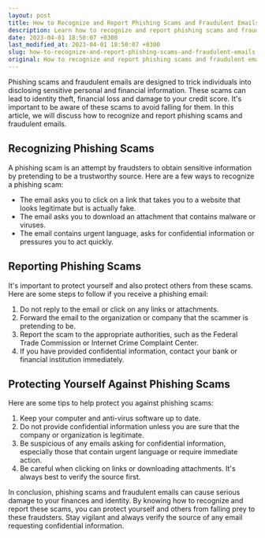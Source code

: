 ```yaml
---
layout: post
title: How to Recognize and Report Phishing Scams and Fraudulent Emails?
description: Learn how to recognize and report phishing scams and fraudulent emails to keep your finances safe from scammers.
date: 2023-04-01 18:50:07 +0300
last_modified_at: 2023-04-01 18:50:07 +0300
slug: how-to-recognize-and-report-phishing-scams-and-fraudulent-emails
original: How to recognize and report phishing scams and fraudulent emails?
---
```

Phishing scams and fraudulent emails are designed to trick individuals into disclosing sensitive personal and financial information. These scams can lead to identity theft, financial loss and damage to your credit score. It's important to be aware of these scams to avoid falling for them. In this article, we will discuss how to recognize and report phishing scams and fraudulent emails.

## Recognizing Phishing Scams
A phishing scam is an attempt by fraudsters to obtain sensitive information by pretending to be a trustworthy source. Here are a few ways to recognize a phishing scam:

- The email asks you to click on a link that takes you to a website that looks legitimate but is actually fake.
- The email asks you to download an attachment that contains malware or viruses.
- The email contains urgent language, asks for confidential information or pressures you to act quickly.

## Reporting Phishing Scams
It's important to protect yourself and also protect others from these scams. Here are some steps to follow if you receive a phishing email:

1. Do not reply to the email or click on any links or attachments.
2. Forward the email to the organization or company that the scammer is pretending to be.
3. Report the scam to the appropriate authorities, such as the Federal Trade Commission or Internet Crime Complaint Center.
4. If you have provided confidential information, contact your bank or financial institution immediately.

## Protecting Yourself Against Phishing Scams
Here are some tips to help protect you against phishing scams:

1. Keep your computer and anti-virus software up to date.
2. Do not provide confidential information unless you are sure that the company or organization is legitimate.
3. Be suspicious of any emails asking for confidential information, especially those that contain urgent language or require immediate action.
4. Be careful when clicking on links or downloading attachments. It's always best to verify the source first.

In conclusion, phishing scams and fraudulent emails can cause serious damage to your finances and identity. By knowing how to recognize and report these scams, you can protect yourself and others from falling prey to these fraudsters. Stay vigilant and always verify the source of any email requesting confidential information.
